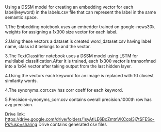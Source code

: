 Using a DSSM model for creating an embedding vector for each label(keyword) in the labels.csv file that can represent the label in the same semantic space.

1.The Embedding notebook uses an embedder trained on google-news30k weights for assigning a 1x300 size vector for each label.

2.Using these vectors a dataset is created word_dataset.csv having label name, class id it belongs to and the vector.

3.The TextClassifier notebook uses a DSSM model using LSTM for multilabel classification.After it is trained, each 1x300 vector is transorfmed into a 1x64 vector after taking output from the last hidden layer.

4.Using the vectors each keyword for an image is replaced with 10 closest similarity words.

4.The synonyms_corr.csv has corr coeff for each keyword.

5.Precision-synonyms_corr.csv contains overall precision.1000th row has avg precision.

Drive link:
https://drive.google.com/drive/folders/1syAtILE6BcZmtnVKCcpl3j7tSFESo-Ps?usp=sharing
Drive contains generated csv files
